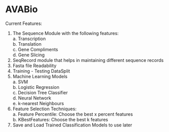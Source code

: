 # AVABio

Current Features: <br>
1. The Sequence Module with the following features:<br>
  a. Transcription<br>
  b. Translation<br>
  c. Gene Compliments<br>
  d. Gene Slicing<br>
2. SeqRecord module that helps in maintaining different sequence records<br>
3. Fasta file Readability<br>
4. Training - Testing DataSplit<br>
5. Machine Learning Models<br>
  a. SVM<br>
  b. Logistic Regression<br>
  c. Decision Tree Classifier<br>
  d. Neural Network<br>
  e. k-nearest Neighbours<br>
6. Feature Selection Techniques: <br>
  a. Feature Percentile: Choose the best x percent features<br>
  b. KBestFeatures: Choose the best k features<br>
7. Save and Load Trained Classification Models to use later<br>
